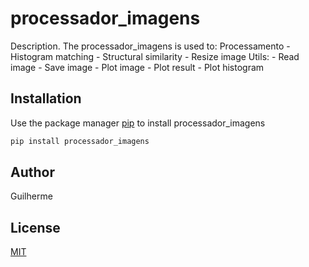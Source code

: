 # processador_imagens

Description. 
The processador_imagens is used to:
	Processamento
		- Histogram matching
		- Structural similarity
		- Resize image
	Utils:
		- Read image
		- Save image
		- Plot image
		- Plot result
		- Plot histogram

## Installation

Use the package manager [pip](https://pip.pypa.io/en/stable/) to install processador_imagens

```bash
pip install processador_imagens
```

## Author
Guilherme

## License
[MIT](https://choosealicense.com/licenses/mit/)